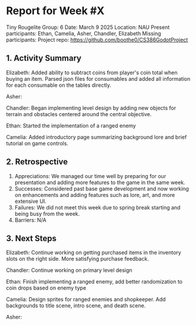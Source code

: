 # Report for Week #X
Tiny Rougelite
Group: 6
Date: March 9 2025
Location: NAU
Present participants: Ethan, Camelia, Asher, Chandler, Elizabeth
Missing participants: 
Project repo: https://github.com/boothe0/CS386GodotProject

## 1. Activity Summary

Elizabeth: Added ability to subtract coins from player's coin total when buying an item. Parsed json files for consumables and added all information for each consumable on the tables directly.

Asher:

Chandler: Began implementing level design by adding new objects for terrain and obstacles centered around the central objective.

Ethan: Started the implementation of a ranged enemy

Camelia: Added introductory page summarizing background lore and brief tutorial on game controls.


## 2. Retrospective

1. Appreciations: We managed our time well by preparing for our presentation and adding more features to the game in the same week.
2. Successes: Considered past base game development and now working on enhancements and adding features such as lore, art, and more extensive UI.
3. Failures: We did not meet this week due to spring break starting and being busy from the week.
4. Barriers: N/A

## 3. Next Steps

Elizabeth: Continue working on getting purchased items in the inventory slots on the right side. More satisfying purchase feedback.

Chandler: Continue working on primary level design

Ethan: Finish implementing a ranged enemy, add better randomization to coin drops based on enemy type

Camelia: Design sprites for ranged enemies and shopkeeper. Add backgrounds to title scene, intro scene, and death scene.

Asher:
